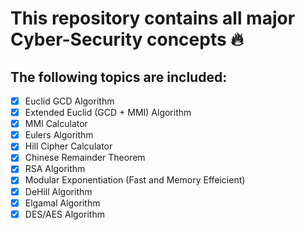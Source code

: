# This repository contains all major Cyber-Security concepts :fire:

## The following topics are included:

- [x] Euclid GCD Algorithm
- [x] Extended Euclid (GCD + MMI) Algorithm
- [x] MMI Calculator
- [x] Eulers Algorithm
- [x] Hill Cipher Calculator
- [x] Chinese Remainder Theorem
- [x] RSA Algorithm
- [x] Modular Exponentiation (Fast and Memory Effeicient)
- [x] DeHill Algorithm
- [x] Elgamal Algorithm
- [x] DES/AES Algorithm
